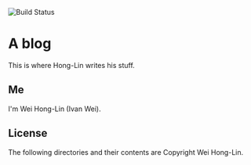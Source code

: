 ![Build Status](https://github.com/IvanWei/blog/actions/workflows/publish.yml/badge.svg)

# A blog

This is where Hong-Lin writes his stuff.

## Me

I'm Wei Hong-Lin (Ivan Wei).

## License

The following directories and their contents are Copyright Wei Hong-Lin.
